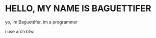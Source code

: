 # HELLO, MY NAME IS BAGUETTIFER

yo, im Baguettifer, im a programmer

i use arch btw.

<!---
Baguettifer/Baguettifer is a ✨ special ✨ repository because its `README.md` (this file) appears on your GitHub profile.
You can click the Preview link to take a look at your changes.
--->
